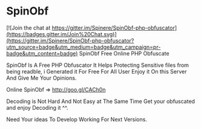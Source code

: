 # SpinObf

[![Join the chat at https://gitter.im/Spinere/SpinObf-php-obfuscator](https://badges.gitter.im/Join%20Chat.svg)](https://gitter.im/Spinere/SpinObf-php-obfuscator?utm_source=badge&utm_medium=badge&utm_campaign=pr-badge&utm_content=badge)
SpinObf Free Online PHP Obfuscate

SpinObf Is A Free PHP Obfuscator It Helps Protecting Sensitive files from being readble,
i Generated it For Free For All User Enjoy it On this Server And Give Me Your Opinions.

Online SpinObf => http://goo.gl/CACh0n


Decoding is Not Hard And Not Easy at The Same Time Get your obfuscated and enjoy Decoding it ^^.


Need Your ideas To Develop Working For Next Versions.

